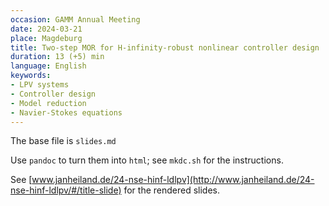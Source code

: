 ```yaml
---
occasion: GAMM Annual Meeting
date: 2024-03-21
place: Magdeburg
title: Two-step MOR for H-infinity-robust nonlinear controller design 
duration: 13 (+5) min
language: English
keywords: 
- LPV systems
- Controller design
- Model reduction
- Navier-Stokes equations
---
```


The base file is `slides.md`

Use `pandoc` to turn them into `html`; see `mkdc.sh` for the instructions.

See [www.janheiland.de/24-nse-hinf-ldlpv](http://www.janheiland.de/24-nse-hinf-ldlpv/#/title-slide) for the rendered slides.
